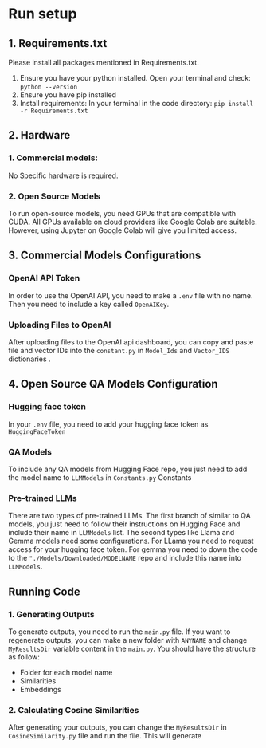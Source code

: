 # Run setup

## 1. Requirements.txt
Please install all packages mentioned in Requirements.txt.
1. Ensure you have your python installed. 
   Open your terminal and check:
   `python --version`
2. Ensure you have pip installed
3. Install requirements:
   In your terminal in the code directory:
   `pip install -r Requirements.txt`

## 2. Hardware
### 1. Commercial models: 
No Specific hardware is required. 
### 2. Open Source Models
   To run open-source models, you need GPUs that are compatible with CUDA. 
All GPUs available on cloud providers like Google Colab are suitable. 
However, using Jupyter on Google Colab will give you limited access.

## 3. Commercial Models Configurations

### OpenAI API Token
In order to use the OpenAI API, you need to make a `.env` file with no name. Then you need to include a key called `OpenAIKey`. 
### Uploading Files to OpenAI
After uploading files to the OpenAI api dashboard, you can copy and paste file and vector IDs into the `constant.py` in `Model_Ids` and `Vector_IDS` dictionaries . 


## 4. Open Source QA Models Configuration

### Hugging face token
In your `.env` file, you need to add your hugging face token as `HuggingFaceToken`
### QA Models
To include any QA models from Hugging Face repo, you just need to add the 
model name to `LLMModels` in `Constants.py` Constants
### Pre-trained LLMs
There are two types of pre-trained LLMs. The first branch of similar to QA 
models, you just need to follow their instructions on Hugging Face and include
their name in `LLMModels` list. 
The second types like Llama and Gemma models need some configurations. 
For LLama you need to request access for your hugging face token.
For gemma you need to down the code to the `"./Models/Downloaded/MODELNAME`
repo and include this name into `LLMModels`.

## Running Code
### 1. Generating Outputs
To generate outputs, you need to run the `main.py` file. If you want to regenerate outputs, you can make a new folder with `ANYNAME` and
change `MyResultsDir` variable content in the `main.py`. You should have the structure as follow:
- Folder for each model name
- Similarities
- Embeddings
### 2. Calculating Cosine Similarities
After generating your outputs, you can change the `MyResultsDir` in `CosineSimilarity.py` file and run the file. This will generate  

